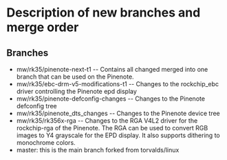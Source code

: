 # Description of new branches and merge order

## Branches

* mw/rk35/pinenote-next-t1 -- Contains all changed merged into one branch that
  can be used on the Pinenote.
* mw/rk35/ebc-drm-v5-modifications-t1 -- Changes to the rockchip_ebc driver
  controlling the Pinenote epd display
* mw/rk35/pinenote-defconfig-changes -- Changes to the Pinenote defconfig tree
* mw/rk35/pinenote_dts_changes -- Changes to the Pinenote device tree
* mw/rk35/rk356x-rga -- Changes to the RGA V4L2 driver for the rockchip-rga of
  the Pinenote. The RGA can be used to convert RGB images to Y4 grayscale for
  the EPD display. It also supports dithering to monochrome colors.
* master: this is the main branch forked from torvalds/linux

